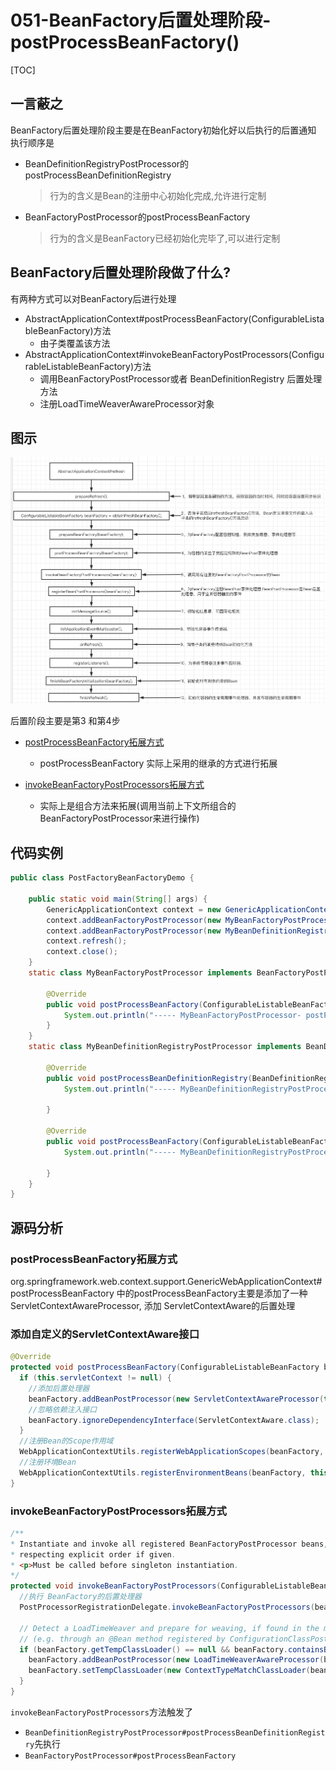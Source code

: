 # 051-BeanFactory后置处理阶段-postProcessBeanFactory()

[TOC]

## 一言蔽之

BeanFactory后置处理阶段主要是在BeanFactory初始化好以后执行的后置通知 执行顺序是

- BeanDefinitionRegistryPostProcessor的postProcessBeanDefinitionRegistry

  > 行为的含义是Bean的注册中心初始化完成,允许进行定制

- BeanFactoryPostProcessor的postProcessBeanFactory

  > 行为的含义是BeanFactory已经初始化完毕了,可以进行定制

## BeanFactory后置处理阶段做了什么?

有两种方式可以对BeanFactory后进行处理

- AbstractApplicationContext#postProcessBeanFactory(ConfigurableListableBeanFactory)方法
  - 由子类覆盖该方法
- AbstractApplicationContext#invokeBeanFactoryPostProcessors(ConfigurableListableBeanFactory)方法
  - 调用BeanFactoryPostProcessor或者 BeanDefinitionRegistry 后置处理方法
  - 注册LoadTimeWeaverAwareProcessor对象

## 图示

![image-20201007151953236](../../assets/image-20201007151953236.png)



后置阶段主要是第3 和第4步

- [postProcessBeanFactory拓展方式](#postProcessBeanFactory拓展方式)
  - postProcessBeanFactory 实际上采用的继承的方式进行拓展

- [invokeBeanFactoryPostProcessors拓展方式](#invokeBeanFactoryPostProcessors拓展方式)
  - 实际上是组合方法来拓展(调用当前上下文所组合的BeanFactoryPostProcessor来进行操作)

## 代码实例

```java
public class PostFactoryBeanFactoryDemo {

    public static void main(String[] args) {
        GenericApplicationContext context = new GenericApplicationContext();
        context.addBeanFactoryPostProcessor(new MyBeanFactoryPostProcessor());
        context.addBeanFactoryPostProcessor(new MyBeanDefinitionRegistryPostProcessor());
        context.refresh();
        context.close();
    }
    static class MyBeanFactoryPostProcessor implements BeanFactoryPostProcessor {

        @Override
        public void postProcessBeanFactory(ConfigurableListableBeanFactory beanFactory) throws BeansException {
            System.out.println("----- MyBeanFactoryPostProcessor- postProcessBeanFactory()------");
        }
    }
    static class MyBeanDefinitionRegistryPostProcessor implements BeanDefinitionRegistryPostProcessor {

        @Override
        public void postProcessBeanDefinitionRegistry(BeanDefinitionRegistry registry) throws BeansException {
            System.out.println("----- MyBeanDefinitionRegistryPostProcessor- postProcessBeanDefinitionRegistry()------");

        }

        @Override
        public void postProcessBeanFactory(ConfigurableListableBeanFactory beanFactory) throws BeansException {
            System.out.println("----- MyBeanDefinitionRegistryPostProcessor- postProcessBeanFactory()------");

        }
    }
}
```

## 源码分析

### postProcessBeanFactory拓展方式

org.springframework.web.context.support.GenericWebApplicationContext#postProcessBeanFactory 中的postProcessBeanFactory主要是添加了一种ServletContextAwareProcessor, 添加 ServletContextAware的后置处理

### 添加自定义的ServletContextAware接口

```java
@Override
protected void postProcessBeanFactory(ConfigurableListableBeanFactory beanFactory) {
  if (this.servletContext != null) {
    //添加后置处理器
    beanFactory.addBeanPostProcessor(new ServletContextAwareProcessor(this.servletContext));
    //忽略依赖注入接口
    beanFactory.ignoreDependencyInterface(ServletContextAware.class);
  }
  //注册Bean的Scope作用域
  WebApplicationContextUtils.registerWebApplicationScopes(beanFactory, this.servletContext);
  //注册环境Bean
  WebApplicationContextUtils.registerEnvironmentBeans(beanFactory, this.servletContext);
}
```

### invokeBeanFactoryPostProcessors拓展方式

```java
/**
* Instantiate and invoke all registered BeanFactoryPostProcessor beans,
* respecting explicit order if given.
* <p>Must be called before singleton instantiation.
*/
protected void invokeBeanFactoryPostProcessors(ConfigurableListableBeanFactory beanFactory) {
  //执行 BeanFactory的后置处理器
  PostProcessorRegistrationDelegate.invokeBeanFactoryPostProcessors(beanFactory, getBeanFactoryPostProcessors());

  // Detect a LoadTimeWeaver and prepare for weaving, if found in the meantime
  // (e.g. through an @Bean method registered by ConfigurationClassPostProcessor)
  if (beanFactory.getTempClassLoader() == null && beanFactory.containsBean(LOAD_TIME_WEAVER_BEAN_NAME)) {
    beanFactory.addBeanPostProcessor(new LoadTimeWeaverAwareProcessor(beanFactory));
    beanFactory.setTempClassLoader(new ContextTypeMatchClassLoader(beanFactory.getBeanClassLoader()));
  }
}
```

`invokeBeanFactoryPostProcessors`方法触发了

- `BeanDefinitionRegistryPostProcessor#postProcessBeanDefinitionRegistry`先执行
- `BeanFactoryPostProcessor#postProcessBeanFactory`



